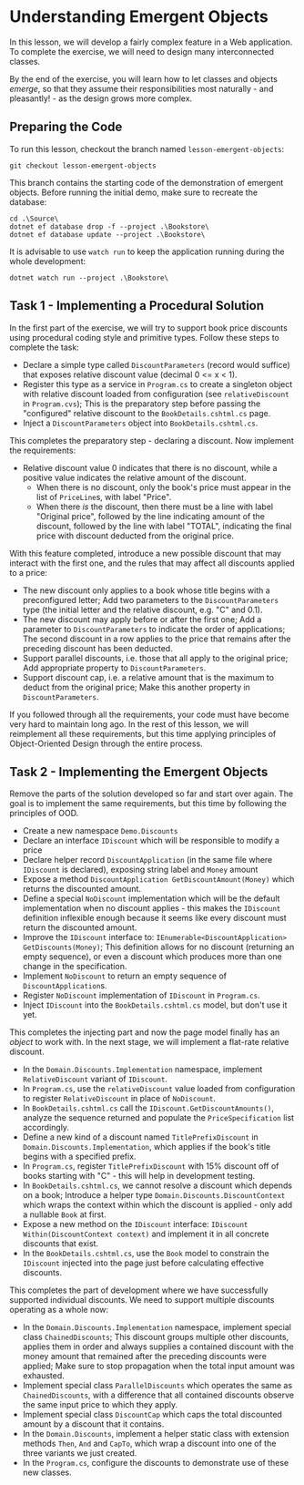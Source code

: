 # Understanding Emergent Objects

In this lesson, we will develop a fairly complex feature in a Web application. To complete the exercise, we will need to design many interconnected classes.

By the end of the exercise, you will learn how to let classes and objects *emerge*, so that they assume their responsibilities most naturally - and pleasantly! - as the design grows more complex.

## Preparing the Code

To run this lesson, checkout the branch named `lesson-emergent-objects`:

```
git checkout lesson-emergent-objects
```

This branch contains the starting code of the demonstration of emergent objects. Before running the initial demo, make sure to recreate the database:

```
cd .\Source\
dotnet ef database drop -f --project .\Bookstore\
dotnet ef database update --project .\Bookstore\
```

It is advisable to use `watch run` to keep the application running during the whole development:

```
dotnet watch run --project .\Bookstore\
```

## Task 1 - Implementing a Procedural Solution

In the first part of the exercise, we will try to support book price discounts using procedural coding style and primitive types. Follow these steps to complete the task:

  - Declare a simple type called `DiscountParameters` (record would suffice) that exposes relative discount value (decimal 0 <= x < 1).
  - Register this type as a service in `Program.cs` to create a singleton object with relative discount loaded from configuration (see `relativeDiscount` in `Program.cvs`); This is the preparatory step before passing the "configured" relative discount to the `BookDetails.cshtml.cs` page.
  - Inject a `DiscountParameters` object into `BookDetails.cshtml.cs`.

This completes the preparatory step - declaring a discount. Now implement the requirements:

- Relative discount value 0 indicates that there is no discount, while a positive value indicates the relative amount of the discount.
   - When there is no discount, only the book's price must appear in the list of `PriceLine`s, with label "Price".
   - When there *is* the discount, then there must be a line with label "Original price", followed by the line indicating amount of the discount, followed by the line with label "TOTAL", indicating the final price with discount deducted from the original price.

With this feature completed, introduce a new possible discount that may interact with the first one, and the rules that may affect all discounts applied to a price:

  - The new discount only applies to a book whose title begins with a preconfigured letter; Add two parameters to the `DiscountParameters` type (the initial letter and the relative discount, e.g. "C" and 0.1).
  - The new discount may apply before or after the first one; Add a parameter to `DiscountParameters` to indicate the order of applications; The second discount in a row applies to the price that remains after the preceding discount has been deducted.
  - Support parallel discounts, i.e. those that all apply to the original price; Add appropriate property to `DiscountParameters`.
  - Support discount cap, i.e. a relative amount that is the maximum to deduct from the original price; Make this another property in `DiscountParameters`.

If you followed through all the requirements, your code must have become very hard to maintain long ago. In the rest of this lesson, we will reimplement all these requirements, but this time applying principles of Object-Oriented Design through the entire process.

## Task 2 - Implementing the Emergent Objects

Remove the parts of the solution developed so far and start over again. The goal is to implement the same requirements, but this time by following the principles of OOD.

  - Create a new namespace `Demo.Discounts`
  - Declare an interface `IDiscount` which will be responsible to modify a price
  - Declare helper record `DiscountApplication` (in the same file where `IDiscount` is declared), exposing string label and `Money` amount
  - Expose a method `DiscountApplication GetDiscountAmount(Money)` which returns the discounted amount.
  - Define a special `NoDiscount` implementation which will be the default implementation when no discount applies - this makes the `IDiscount` definition inflexible enough because it seems like every discount must return the discounted amount.
  - Improve the `IDiscount` interface to: `IEnumerable<DiscountApplication> GetDiscounts(Money)`; This definition allows for no discount (returning an empty sequence), or even a discount which produces more than one change in the specification.
  - Implement `NoDiscount` to return an empty sequence of `DiscountApplication`s.
  - Register `NoDiscount` implementation of `IDiscount` in `Program.cs`.
  - Inject `IDiscount` into the `BookDetails.cshtml.cs` model, but don't use it yet.

This completes the injecting part and now the page model finally has an *object* to work with. In the next stage, we will implement a flat-rate relative discount.

  - In the `Domain.Discounts.Implementation` namespace, implement `RelativeDiscount` variant of `IDiscount`.
  - In `Program.cs`, use the `relativeDiscount` value loaded from configuration to register `RelativeDiscount` in place of `NoDiscount`.
  - In `BookDetails.cshtml.cs` call the `IDiscount.GetDiscountAmounts()`, analyze the sequence returned and populate the `PriceSpecification` list accordingly.
  - Define a new kind of a discount named `TitlePrefixDiscount` in `Domain.Discounts.Implementation`, which applies if the book's title begins with a specified prefix.
  - In `Program.cs`, register `TitlePrefixDiscount` with 15% discount off of books starting with "C" - this will help in development testing.
  - In `BookDetails.cshtml.cs`, we cannot resolve a discount which depends on a book; Introduce a helper type `Domain.Discounts.DiscountContext` which wraps the context within which the discount is applied - only add a nullable `Book` at first.
  - Expose a new method on the `IDiscount` interface: `IDiscount Within(DiscountContext context)` and implement it in all concrete discounts that exist.
  - In the `BookDetails.cshtml.cs`, use the `Book` model to constrain the `IDiscount` injected into the page just before calculating effective discounts.

This completes the part of development where we have successfully supported individual discounts. We need to support multiple discounts operating as a whole now:

  - In the `Domain.Discounts.Implementation` namespace, implement special class `ChainedDiscounts`; This discount groups multiple other discounts, applies them in order and always supplies a contained discount with the money amount that remained after the preceding discounts were applied; Make sure to stop propagation when the total input amount was exhausted.
  - Implement special class `ParallelDiscounts` which operates the same as `ChainedDiscounts`, with a difference that all contained discounts observe the same input price to which they apply.
  - Implement special class `DiscountCap` which caps the total discounted amount by a discount that it contains.
  - In the `Domain.Discounts`, implement a helper static class with extension methods `Then`, `And` and `CapTo`, which wrap a discount into one of the three variants we just created.
  - In the `Program.cs`, configure the discounts to demonstrate use of these new classes.
